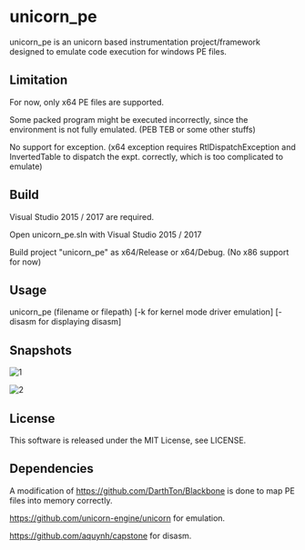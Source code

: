 # unicorn_pe
unicorn_pe is an unicorn based instrumentation project/framework designed to emulate code execution for windows PE files.

## Limitation 
For now, only x64 PE files are supported.

Some packed program might be executed incorrectly, since the environment is not fully emulated. (PEB TEB or some other stuffs)

No support for exception. (x64 exception requires RtlDispatchException and InvertedTable to dispatch the expt. correctly, which is too complicated to emulate)

## Build
Visual Studio 2015 / 2017 are required.

Open unicorn_pe.sln with Visual Studio 2015 / 2017

Build project "unicorn_pe" as x64/Release or x64/Debug. (No x86 support for now)

## Usage

unicorn_pe (filename or filepath) [-k for kernel mode driver emulation] [-disasm for displaying disasm]

## Snapshots

![1](https://github.com/hzqst/unicorn_pe/raw/master/img/img1.png)

![2](https://github.com/hzqst/unicorn_pe/raw/master/img/img2.png)

## License
This software is released under the MIT License, see LICENSE.

## Dependencies 
A modification of https://github.com/DarthTon/Blackbone is done to map PE files into memory correctly.

https://github.com/unicorn-engine/unicorn for emulation.

https://github.com/aquynh/capstone for disasm.
